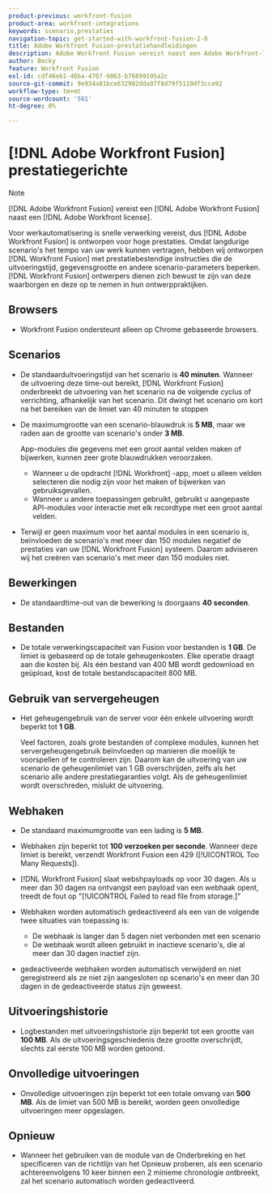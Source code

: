 ```yaml
---
product-previous: workfront-fusion
product-area: workfront-integrations
keywords: scenario,prestaties
navigation-topic: get-started-with-workfront-fusion-2-0
title: Adobe Workfront Fusion-prestatiehandleidingen
description: Adobe Workfront Fusion vereist naast een Adobe Workfront-licentie een Adobe Workfront Fusion-licentie.
author: Becky
feature: Workfront Fusion
exl-id: cdf46eb1-46ba-4707-9063-b76899195a2c
source-git-commit: 9e934a81bce632902dda97f8d79f5110df3cce92
workflow-type: tm+mt
source-wordcount: '561'
ht-degree: 0%

---
```


# [!DNL Adobe Workfront Fusion] prestatiegerichte

>[!NOTE]
>
>[!DNL Adobe Workfront Fusion] vereist een [!DNL Adobe Workfront Fusion] naast een [!DNL Adobe Workfront license].

Voor werkautomatisering is snelle verwerking vereist, dus [!DNL Adobe Workfront Fusion] is ontworpen voor hoge prestaties. Omdat langdurige scenario&#39;s het tempo van uw werk kunnen vertragen, hebben wij ontworpen [!DNL Workfront Fusion] met prestatiebestendige instructies die de uitvoeringstijd, gegevensgrootte en andere scenario-parameters beperken. [!DNL Workfront Fusion] ontwerpers dienen zich bewust te zijn van deze waarborgen en deze op te nemen in hun ontwerppraktijken.

## Browsers

* Workfront Fusion ondersteunt alleen op Chrome gebaseerde browsers.

## Scenarios

* De standaarduitvoeringstijd van het scenario is **40 minuten**. Wanneer de uitvoering deze time-out bereikt, [!DNL Workfront Fusion] onderbreekt de uitvoering van het scenario na de volgende cyclus of verrichting, afhankelijk van het scenario. Dit dwingt het scenario om kort na het bereiken van de limiet van 40 minuten te stoppen
* De maximumgrootte van een scenario-blauwdruk is **5 MB**, maar we raden aan de grootte van scenario&#39;s onder **3 MB**.

  App-modules die gegevens met een groot aantal velden maken of bijwerken, kunnen zeer grote blauwdrukken veroorzaken.

   * Wanneer u de opdracht [!DNL Workfront] -app, moet u alleen velden selecteren die nodig zijn voor het maken of bijwerken van gebruiksgevallen.
   * Wanneer u andere toepassingen gebruikt, gebruikt u aangepaste API-modules voor interactie met elk recordtype met een groot aantal velden.

* Terwijl er geen maximum voor het aantal modules in een scenario is, beïnvloeden de scenario&#39;s met meer dan 150 modules negatief de prestaties van uw [!DNL Workfront Fusion] systeem. Daarom adviseren wij het creëren van scenario&#39;s met meer dan 150 modules niet.

## Bewerkingen

* De standaardtime-out van de bewerking is doorgaans **40 seconden**.

<!--
* The operation timeout for calls to Adobe Workfront is **120 seconds**.
-->

## Bestanden

* De totale verwerkingscapaciteit van Fusion voor bestanden is **1 GB**. De limiet is gebaseerd op de totale geheugenkosten. Elke operatie draagt aan die kosten bij. Als één bestand van 400 MB wordt gedownload en geüpload, kost de totale bestandscapaciteit 800 MB.

## Gebruik van servergeheugen

* Het geheugengebruik van de server voor één enkele uitvoering wordt beperkt tot **1 GB**.

  Veel factoren, zoals grote bestanden of complexe modules, kunnen het servergeheugengebruik beïnvloeden op manieren die moeilijk te voorspellen of te controleren zijn. Daarom kan de uitvoering van uw scenario de geheugenlimiet van 1 GB overschrijden, zelfs als het scenario alle andere prestatiegaranties volgt. Als de geheugenlimiet wordt overschreden, mislukt de uitvoering.

## Webhaken

* De standaard maximumgrootte van een lading is **5 MB**.
* Webhaken zijn beperkt tot **100 verzoeken per seconde**. Wanneer deze limiet is bereikt, verzendt Workfront Fusion een 429 ([!UICONTROL Too Many Requests]).
* [!DNL Workfront Fusion] slaat webshpayloads op voor 30 dagen. Als u meer dan 30 dagen na ontvangst een payload van een webhaak opent, treedt de fout op &quot;[!UICONTROL Failed to read file from storage.]&quot;
* Webhaken worden automatisch gedeactiveerd als een van de volgende twee situaties van toepassing is:

   * De webhaak is langer dan 5 dagen niet verbonden met een scenario
   * De webhaak wordt alleen gebruikt in inactieve scenario&#39;s, die al meer dan 30 dagen inactief zijn.

* gedeactiveerde webhaken worden automatisch verwijderd en niet geregistreerd als ze niet zijn aangesloten op scenario&#39;s en meer dan 30 dagen in de gedeactiveerde status zijn geweest.

## Uitvoeringshistorie

* Logbestanden met uitvoeringshistorie zijn beperkt tot een grootte van **100 MB**. Als de uitvoeringsgeschiedenis deze grootte overschrijdt, slechts zal eerste 100 MB worden getoond.

## Onvolledige uitvoeringen

* Onvolledige uitvoeringen zijn beperkt tot een totale omvang van **500 MB**. Als de limiet van 500 MB is bereikt, worden geen onvolledige uitvoeringen meer opgeslagen.

## Opnieuw

* Wanneer het gebruiken van de module van de Onderbreking en het specificeren van de richtlijn van het Opnieuw proberen, als een scenario achtereenvolgens 10 keer binnen een 2 minieme chronologie ontbreekt, zal het scenario automatisch worden gedeactiveerd.

